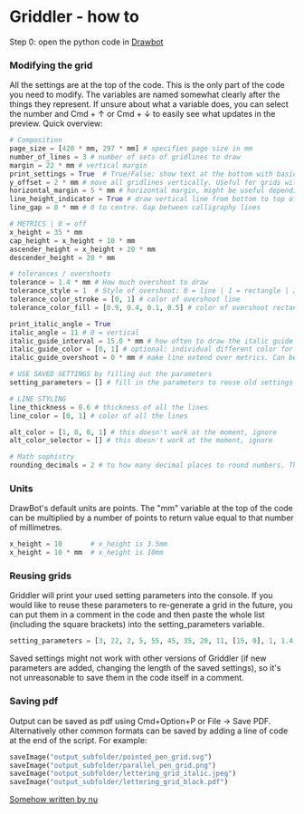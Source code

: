 # Griddler - how to

Step 0: open the python code in [Drawbot](https://www.drawbot.com/)

### Modifying the grid
All the settings are at the top of the code. This is the only part of the code you need to modify. The variables are named somewhat clearly after the things they represent.
If unsure about what a variable does, you can select the number and  Cmd + ↑  or  Cmd + ↓  to easily see what updates in the preview.
Quick overview:
```Python
# Composition
page_size = [420 * mm, 297 * mm] # specifies page size in mm
number_of_lines = 3 # number of sets of gridlines to draw
margin = 22 * mm # vertical margin
print_settings = True  # True/False: show text at the bottom with basic metrics info
y_offset = 2 * mm # move all gridlines vertically. Useful for grids without a descender
horizontal_margin = 5 * mm # horizontal margin, might be useful depending on printer
line_height_indicator = True # draw vertical line from bottom to top of the set of gridlines
line_gap = 0 * mm # 0 to centre. Gap between calligraphy lines

# METRICS | 0 = off
x_height = 35 * mm
cap_height = x_height + 10 * mm
ascender_height = x_height + 20 * mm
descender_height = 20 * mm

# tolerances / overshoots
tolerance = 1.4 * mm # How much overshoot to draw
tolerance_style = 1  # Style of overshoot: 0 = line | 1 = rectangle | 2 = both
tolerance_color_stroke = [0, 1] # color of overshoot line
tolerance_color_fill = [0.9, 0.4, 0.1, 0.5] # color of overshoot rectangle

print_italic_angle = True
italic_angle = 11 # 0 = vertical
italic_guide_interval = 15.0 * mm # how often to draw the italic guide
italic_guide_color = [0, 1] # optional: individual different color for italic guide
italic_guide_overshoot = 0 * mm # make line extend over metrics. Can be practical when drawing to align ruler to the italic guide

# USE SAVED SETTINGS by filling out the parameters
setting_parameters = [] # fill in the parameters to reuse old settings

# LINE STYLING
line_thickness = 0.6 # thickness of all the lines
line_color = [0, 1] # color of all the lines

alt_color = [1, 0, 0, 1] # this doesn't work at the moment, ignore
alt_color_selector = [] # this doesn't work at the moment, ignore

# Math sophistry
rounding_decimals = 2 # to how many decimal places to round numbers. This comes to play mainly in what is displayed at the bottom of the sheet.
```

### Units
DrawBot's default units are points. The "mm" variable at the top of the code can be multiplied by a number of points to return value equal to that number of millimetres. 
```Python
x_height = 10       # x_height is 3.5mm
x_height = 10 * mm  # x_height is 10mm
```

### Reusing grids
Griddler will print your used setting parameters into the console. If you would like to reuse these parameters to re-generate a grid in the future, you can put them in a comment in the code and then paste the whole list (including the square brackets) into the setting_parameters variable.
```Python
setting_parameters = [3, 22, 2, 5, 55, 45, 35, 20, 11, [15, 0], 1, 1.4, 1, [[0, 1], [0.9, 0.4, 0.1, 0.5]], [420, 297]]
```
Saved settings might not work with other versions of Griddler (if new parameters are added, changing the length of the saved settings), so it's not unreasonable to save them in the code itself in a comment.

### Saving pdf
Output can be saved as pdf using Cmd+Option+P or File → Save PDF. Alternatively other common formats can be saved by adding a line of code at the end of the script. For example:
```Python
saveImage("output_subfolder/pointed_pen_grid.svg")
saveImage("output_subfolder/parallel_pen_grid.png")
saveImage("output_subfolder/lettering_grid_italic.jpeg")
saveImage("output_subfolder/lettering_grid_black.pdf")
```

[Somehow written by nu](https://letters.nu/)